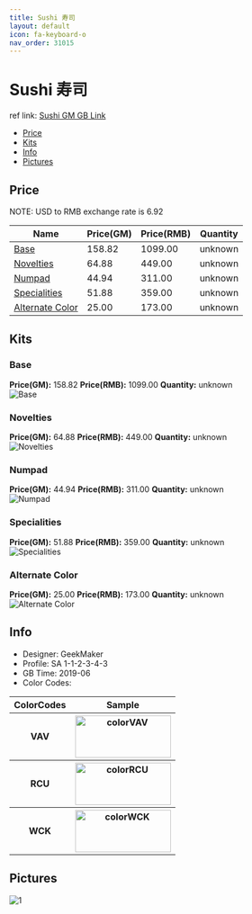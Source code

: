 ```yaml
---
title: Sushi 寿司
layout: default
icon: fa-keyboard-o
nav_order: 31015
---
```


# Sushi 寿司

ref link: [Sushi GM GB Link](https://geekmaker.com/goods/detail/619)

* [Price](#price)
* [Kits](#kits)
* [Info](#info)
* [Pictures](#pictures)


## Price  
NOTE: USD to RMB exchange rate is 6.92

| Name          | Price(GM)    |  Price(RMB) | Quantity |
| ------------- | ------------ |  ---------- | -------- |
|[Base](#base)|158.82|1099.00|unknown|
|[Novelties](#novelties)|64.88|449.00|unknown|
|[Numpad](#numpad)|44.94|311.00|unknown|
|[Specialities](#specialities)|51.88|359.00|unknown|
|[Alternate Color](#alternate-color)|25.00|173.00|unknown|


## Kits
### Base
**Price(GM):** 158.82    **Price(RMB):** 1099.00    **Quantity:** unknown  
<img src="{{ 'assets/images/sa-keycaps/sushi/kits_pics/base.png' | relative_url }}" alt="Base" class="image featured">

### Novelties
**Price(GM):** 64.88    **Price(RMB):** 449.00    **Quantity:** unknown  
<img src="{{ 'assets/images/sa-keycaps/sushi/kits_pics/novelties.png' | relative_url }}" alt="Novelties" class="image featured">

### Numpad
**Price(GM):** 44.94    **Price(RMB):** 311.00    **Quantity:** unknown  
<img src="{{ 'assets/images/sa-keycaps/sushi/kits_pics/numpad.png' | relative_url }}" alt="Numpad" class="image featured">

### Specialities
**Price(GM):** 51.88    **Price(RMB):** 359.00    **Quantity:** unknown  
<img src="{{ 'assets/images/sa-keycaps/sushi/kits_pics/specialties.png' | relative_url }}" alt="Specialities" class="image featured">

### Alternate Color
**Price(GM):** 25.00    **Price(RMB):** 173.00    **Quantity:** unknown  
<img src="{{ 'assets/images/sa-keycaps/sushi/kits_pics/alternate-color.png' | relative_url }}" alt="Alternate Color" class="image featured">


## Info
* Designer: GeekMaker
* Profile: SA 1-1-2-3-4-3
* GB Time: 2019-06
* Color Codes:  
<table style="width:100%">
  <tr>
    <th>ColorCodes</th>
    <th>Sample</th>
  </tr>
  <tr>
    <th>VAV</th>
    <th><img src="{{ 'assets/images/sa-keycaps/SP_ColorCodes/abs/SP_Abs_ColorCodes_VAV.png' | relative_url }}" alt="colorVAV" height="75" width="170"></th>
  </tr>
  <tr>
    <th>RCU</th>
    <th><img src="{{ 'assets/images/sa-keycaps/SP_ColorCodes/abs/SP_Abs_ColorCodes_RCU.png' | relative_url }}" alt="colorRCU" height="75" width="170"></th>
  </tr>
  <tr>
    <th>WCK</th>
    <th><img src="{{ 'assets/images/sa-keycaps/SP_ColorCodes/abs/SP_Abs_ColorCodes_WCK.png' | relative_url }}" alt="colorWCK" height="75" width="170"></th>
  </tr>
</table>


## Pictures
<img src="{{ 'assets/images/sa-keycaps/sushi/rendering_pics/1.jpg' | relative_url }}" alt="1" class="image featured">
